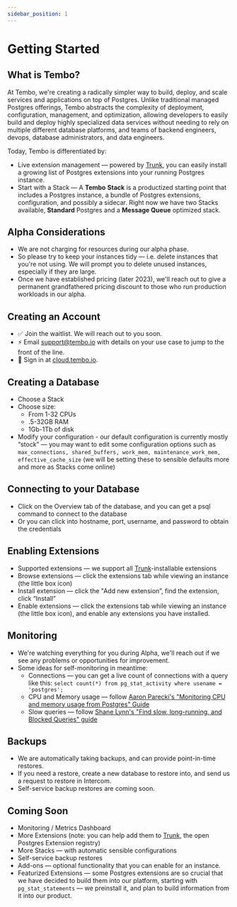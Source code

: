 ```yaml
---
sidebar_position: 1
---
```


# Getting Started

## What is Tembo?

At Tembo, we're creating a radically simpler way to build, deploy, and scale services and applications on top of Postgres. Unlike traditional managed Postgres offerings, Tembo abstracts the complexity of deployment, configuration, management, and optimization, allowing developers to easily build and deploy highly specialized data services without needing to rely on multiple different database platforms, and teams of backend engineers, devops, database administrators, and data engineers.

Today, Tembo is differentiated by: 

- Live extension management — powered by [Trunk](https://www.pgt.dev), you can easily install a growing list of Postgres extensions into your running Postgres instance.
- Start with a Stack — A **Tembo** **Stack** is a productized starting point that includes a Postgres instance, a bundle of Postgres extensions, configuration, and possibly a sidecar. Right now we have two Stacks available, **Standard** Postgres and a **Message Queue** optimized stack.

## Alpha Considerations

- We are not charging for resources during our alpha phase.
- So please try to keep your instances tidy — i.e. delete instances that you're not using. 
We will prompt you to delete unused instances, especially if they are large.
- Once we have established pricing (later 2023), we'll reach out to give a permanent grandfathered pricing discount to those who run production workloads in our alpha.

## Creating an Account

- ✅ Join the waitlist. We will reach out to you soon.
- ⚡️ Email support@tembo.io with details on your use case to jump to the front of the line.
- 👏 Sign in at [cloud.tembo.io](http://cloud.tembo.io/).

## Creating a Database

- Choose a Stack
- Choose size:
    - From 1-32 CPUs
    - .5-32GB RAM
    - 1Gb-1Tb of disk
- Modify your configuration - our default configuration is currently mostly “stock” — you may want to edit some configuration options such as `max_connections, shared_buffers, work_mem, maintenance_work_mem, effective_cache_size` (we will be setting these to sensible defaults more and more as Stacks come online)

## Connecting to your Database

- Click on the Overview tab of the database, and you can get a psql command to connect to the database
- Or you can click into hostname, port, username, and password to obtain the credentials

## Enabling Extensions

- Supported extensions — we support all [Trunk](https://www.pgt.dev)-installable extensions
- Browse extensions — click the extensions tab while viewing an instance (the little box icon)
- Install extension — click the "Add new extension”, find the extension, click “Install”
- Enable extensions — click the extensions tab while viewing an instance (the little box icon), and enable any extensions you have installed.

## Monitoring

- We're watching everything for you during Alpha, we'll reach out if we see any problems or opportunities for improvement.
- Some ideas for self-monitoring in meantime:
    - Connections — you can get a live count of connections with a query like this:
    `select count(*) from pg_stat_activity where usename = 'postgres';`
    - CPU and Memory usage — follow [Aaron Parecki's "Monitoring CPU and memory usage from Postgres" Guide](https://aaronparecki.com/2015/02/19/8/monitoring-cpu-memory-usage-from-postgres)
    - Slow queries — follow [Shane Lynn's "Find slow, long-running, and Blocked Queries" guide](https://www.shanelynn.ie/postgresql-find-slow-long-running-and-blocked-queries/)

## Backups

- We are automatically taking backups, and can provide point-in-time restores.
- If you need a restore, create a new database to restore into, and send us a request to restore in Intercom.
- Self-service backup restores are coming soon.

## Coming Soon

- Monitoring / Metrics Dashboard
- More Extensions 
(note: you can help add them to [Trunk](https://www.pgt.dev), the open Postgres Extension registry)
- More Stacks — with automatic sensible configurations
- Self-service backup restores
- Add-ons — optional functionality that you can enable for an instance.
- Featurized Extensions — some Postgres extensions are so crucial that we have decided to build them into our platform, starting with `pg_stat_statements` — we preinstall it, and plan to build information from it into our product.